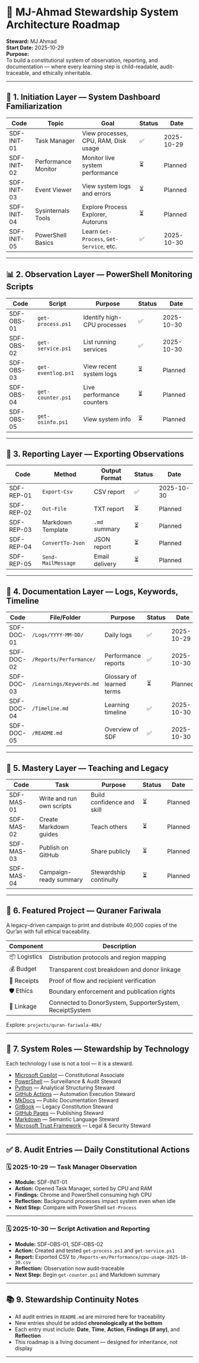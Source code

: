 # 📘 MJ-Ahmad Stewardship System Architecture Roadmap

**Steward:** MJ Ahmad  
**Start Date:** 2025-10-29  
**Purpose:**  
To build a constitutional system of observation, reporting, and documentation — where every learning step is child-readable, audit-traceable, and ethically inheritable.

---

## 🧭 1. Initiation Layer — System Dashboard Familiarization

| Code         | Topic               | Goal                                      | Status | Date       |
|--------------|---------------------|-------------------------------------------|--------|------------|
| SDF-INIT-01  | Task Manager        | View processes, CPU, RAM, Disk usage      | ✅     | 2025-10-29 |
| SDF-INIT-02  | Performance Monitor | Monitor live system performance           | ⏳     | Planned    |
| SDF-INIT-03  | Event Viewer        | View system logs and errors               | ⏳     | Planned    |
| SDF-INIT-04  | Sysinternals Tools  | Explore Process Explorer, Autoruns        | ⏳     | Planned    |
| SDF-INIT-05  | PowerShell Basics   | Learn `Get-Process`, `Get-Service`, etc.  | ✅     | 2025-10-30 |

---

## 📊 2. Observation Layer — PowerShell Monitoring Scripts

| Code         | Script                                      | Purpose                                      | Status | Date       |
|--------------|---------------------------------------------|----------------------------------------------|--------|------------|
| SDF-OBS-01   | `get-process.ps1`                           | Identify high-CPU processes                  | ✅     | 2025-10-30 |
| SDF-OBS-02   | `get-service.ps1`                           | List running services                        | ✅     | 2025-10-30 |
| SDF-OBS-03   | `get-eventlog.ps1`                          | View recent system logs                      | ⏳     | Planned    |
| SDF-OBS-04   | `get-counter.ps1`                           | Live performance counters                    | ⏳     | Planned    |
| SDF-OBS-05   | `get-osinfo.ps1`                            | View system info                             | ⏳     | Planned    |

---

## 📜 3. Reporting Layer — Exporting Observations

| Code         | Method             | Output Format | Status | Date       |
|--------------|--------------------|---------------|--------|------------|
| SDF-REP-01   | `Export-Csv`       | CSV report    | ✅     | 2025-10-30 |
| SDF-REP-02   | `Out-File`         | TXT report    | ⏳     | Planned    |
| SDF-REP-03   | Markdown Template  | `.md` summary | ⏳     | Planned    |
| SDF-REP-04   | `ConvertTo-Json`   | JSON report   | ⏳     | Planned    |
| SDF-REP-05   | `Send-MailMessage` | Email delivery| ⏳     | Planned    |

---

## 📁 4. Documentation Layer — Logs, Keywords, Timeline

| Code         | File/Folder                      | Purpose                   | Status | Date       |
|--------------|----------------------------------|---------------------------|--------|------------|
| SDF-DOC-01   | `/Logs/YYYY-MM-DD/`              | Daily logs                | ✅     | 2025-10-29 |
| SDF-DOC-02   | `/Reports/Performance/`          | Performance reports       | ✅     | 2025-10-30 |
| SDF-DOC-03   | `/Learnings/Keywords.md`         | Glossary of learned terms | ⏳     | Planned    |
| SDF-DOC-04   | `/Timeline.md`                   | Learning timeline         | ✅     | 2025-10-30 |
| SDF-DOC-05   | `/README.md`                     | Overview of SDF           | ✅     | 2025-10-30 |

---

## 🧠 5. Mastery Layer — Teaching and Legacy

| Code         | Task                      | Purpose                     | Status | Date       |
|--------------|---------------------------|-----------------------------|--------|------------|
| SDF-MAS-01   | Write and run own scripts | Build confidence and skill  | ⏳     | Planned    |
| SDF-MAS-02   | Create Markdown guides    | Teach others                | ⏳     | Planned    |
| SDF-MAS-03   | Publish on GitHub         | Share publicly              | ⏳     | Planned    |
| SDF-MAS-04   | Campaign-ready summary    | Stewardship continuity      | ⏳     | Planned    |

---

## 🧾 6. Featured Project — Quraner Fariwala

A legacy-driven campaign to print and distribute 40,000 copies of the Qur’an with full ethical traceability.

| Component     | Description                                           |
|---------------|--------------------------------------------------------|
| 📦 Logistics  | Distribution protocols and region mapping              |
| 💰 Budget     | Transparent cost breakdown and donor linkage           |
| 🧾 Receipts   | Proof of flow and recipient verification               |
| 🛡️ Ethics     | Boundary enforcement and publication rights            |
| 🔗 Linkage    | Connected to DonorSystem, SupporterSystem, ReceiptSystem|

Explore: `projects/quran-fariwala-40k/`

---

## 🧰 7. System Roles — Stewardship by Technology

Each technology I use is not a tool — it is a steward.

- [Microsoft Copilot](Roles/Copilot.md) — Constitutional Associate  
- [PowerShell](Roles/PowerShell.md) — Surveillance & Audit Steward  
- [Python](Roles/Python.md) — Analytical Structuring Steward  
- [GitHub Actions](Roles/GitHubActions.md) — Automation Execution Steward  
- [MkDocs](Roles/MkDocs.md) — Public Documentation Steward  
- [GitBook](Roles/GitBook.md) — Legacy Constitution Steward  
- [GitHub Pages](Roles/GitHubPages.md) — Publishing Steward  
- [Markdown](Roles/Markdown.md) — Semantic Language Steward  
- [Microsoft Trust Framework](Roles/TrustFramework.md) — Legal & Security Steward

---

## ✅ 8. Audit Entries — Daily Constitutional Actions

### 🗓️ 2025-10-29 — Task Manager Observation

- **Module:** SDF-INIT-01  
- **Action:** Opened Task Manager, sorted by CPU and RAM  
- **Findings:** Chrome and PowerShell consuming high CPU  
- **Reflection:** Background processes impact system even when idle  
- **Next Step:** Compare with PowerShell `Get-Process`

---

### 🗓️ 2025-10-30 — Script Activation and Reporting

- **Module:** SDF-OBS-01, SDF-OBS-02  
- **Action:** Created and tested `get-process.ps1` and `get-service.ps1`  
- **Report:** Exported CSV to `/Reports-en/Performance/cpu-usage-2025-10-30.csv`  
- **Reflection:** Observation now audit-traceable  
- **Next Step:** Begin `get-counter.ps1` and Markdown summary

---

## 📚 9. Stewardship Continuity Notes

- All audit entries in `README.md` are mirrored here for traceability  
- New entries should be added **chronologically at the bottom**  
- Each entry must include: **Date**, **Time**, **Action**, **Findings (if any)**, and **Reflection**  
- This roadmap is a living document — designed for inheritance, not display

---


